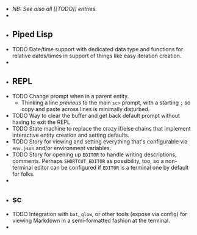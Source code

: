 - _NB: See also all [[TODO]] entries._
-
- ## Piped Lisp
- TODO Date/time support with dedicated data type and functions for relative dates/times in support of things like easy iteration creation.
-
- ## REPL
- TODO Change prompt when in a parent entity.
	- Thinking a line _previous_ to the main `sc>` prompt, with a starting `;` so copy and paste across lines is minimally disturbed.
- TODO Way to clear the buffer and get back default prompt without having to exit the REPL
- TODO State machine to replace the crazy if/else chains that implement interactive entity creation and setting defaults.
- TODO Story for viewing and setting everything that's configurable via `env.json` and/or environment variables.
- TODO Story for opening up `EDITOR` to handle writing descriptions, comments. Perhaps `SHORTCUT_EDITOR` as possibility, too, so a non-terminal editor can be configured if `EDITOR` is a terminal one by default for folks.
-
- ## sc
- TODO Integration with `bat`, `glow`, or other tools (expose via config) for viewing Markdown in a semi-formatted fashion at the terminal.
-